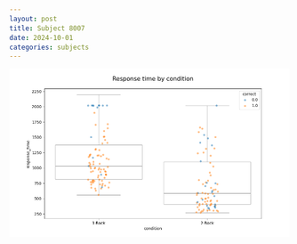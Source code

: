 ```yaml
---
layout: post
title: Subject 8007
date: 2024-10-01
categories: subjects
---
```


![](data/8007/run-1/8007_response_time_by_condition.png)
